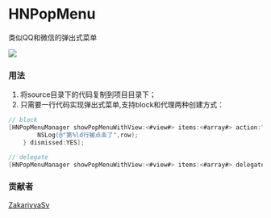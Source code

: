 # HNPopMenu
类似QQ和微信的弹出式菜单

![](https://github.com/ZakariyyaSv/HNQQPopMenu/raw/master/demo.png)

### 用法

1. 将source目录下的代码复制到项目目录下；
2. 只需要一行代码实现弹出式菜单,支持block和代理两种创建方式：<br>

```objectivec
// block
[HNPopMenuManager showPopMenuWithView:<#view#> items:<#array#> action:^(NSInteger row) {
        NSLog(@"第%ld行被点击了",row);
    } dismissed:YES];
```

```objectivec
// delegate
[HNPopMenuManager showPopMenuWithView:<#view#> items:<#array#> delegate:<#delegate#> dismissed:YES];
```

### 贡献者

[ZakariyyaSv](https://github.com/ZakariyyaSv)


